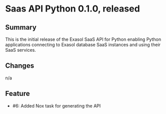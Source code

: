 # Saas API Python 0.1.0, released <TBD>

## Summary

This is the initial release of the Exasol SaaS API for Python enabling Python applications connecting to Exasol database SaaS instances and using their SaaS services.

## Changes

n/a


## Feature

* #6: Added Nox task for generating the API
